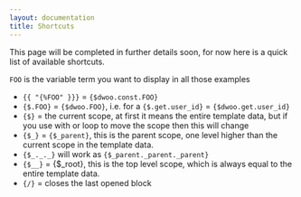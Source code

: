 ```yaml
---
layout: documentation
title: Shortcuts
---
```


This page will be completed in further details soon, for now here is a quick list of available shortcuts.

`FOO` is the variable term you want to display in all those examples

* `{{ "{%FOO" }}}` = `{$dwoo.const.FOO}`
* `{$.FOO}` = `{$dwoo.FOO}`, i.e. for a `{$.get.user_id}` = `{$dwoo.get.user_id}`
* `{$}` = the current scope, at first it means the entire template data, but if you use with or loop to move the scope then this will change
* `{$_}` = `{$_parent}`, this is the parent scope, one level higher than the current scope in the template data.
* `{$_._._}` will work as `{$_parent._parent._parent}`
* `{$__}` = {$_root}, this is the top level scope, which is always equal to the entire template data.
* `{/}` = closes the last opened block